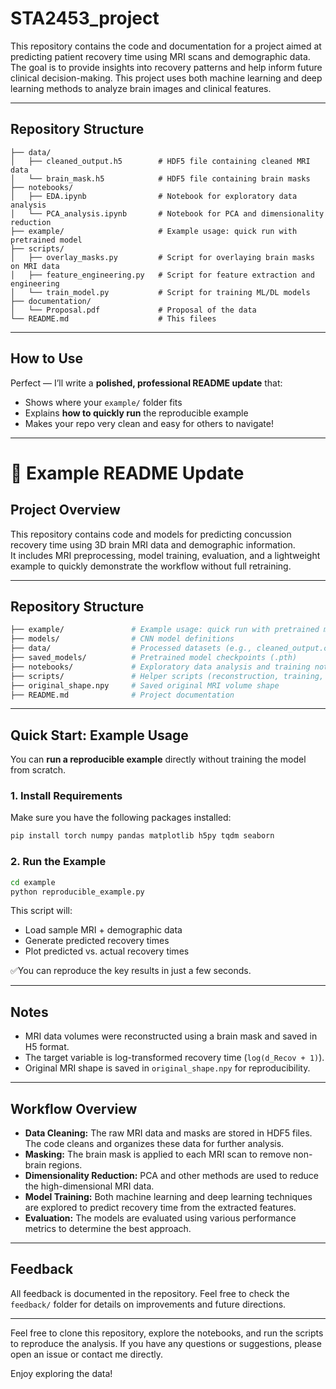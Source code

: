 # STA2453_project


This repository contains the code and documentation for a project aimed at predicting patient recovery time using MRI scans and demographic data. The goal is to provide insights into recovery patterns and help inform future clinical decision-making. This project uses both machine learning and deep learning methods to analyze brain images and clinical features.

---

## Repository Structure

```
├── data/
│   ├── cleaned_output.h5        # HDF5 file containing cleaned MRI data
│   └── brain_mask.h5            # HDF5 file containing brain masks
├── notebooks/
│   ├── EDA.ipynb                # Notebook for exploratory data analysis
│   └── PCA_analysis.ipynb       # Notebook for PCA and dimensionality reduction
├── example/                     # Example usage: quick run with pretrained model
├── scripts/
│   ├── overlay_masks.py         # Script for overlaying brain masks on MRI data
│   ├── feature_engineering.py   # Script for feature extraction and engineering
│   └── train_model.py           # Script for training ML/DL models
├── documentation/
│   └── Proposal.pdf             # Proposal of the data
└── README.md                    # This filees
```

---

## How to Use

Perfect — I’ll write a **polished, professional README update** that:

- Shows where your `example/` folder fits
- Explains **how to quickly run** the reproducible example
- Makes your repo very clean and easy for others to navigate!

---

# 📄 Example README Update

## Project Overview
This repository contains code and models for predicting concussion recovery time using 3D brain MRI data and demographic information.  
It includes MRI preprocessing, model training, evaluation, and a lightweight example to quickly demonstrate the workflow without full retraining.

---

## Repository Structure

```bash
├── example/               # Example usage: quick run with pretrained model
├── models/                # CNN model definitions
├── data/                  # Processed datasets (e.g., cleaned_output.csv, brain mask, H5 file)
├── saved_models/          # Pretrained model checkpoints (.pth)
├── notebooks/             # Exploratory data analysis and training notebooks
├── scripts/               # Helper scripts (reconstruction, training, evaluation)
├── original_shape.npy     # Saved original MRI volume shape
├── README.md              # Project documentation
```

---

## Quick Start: Example Usage

You can **run a reproducible example** directly without training the model from scratch.

### 1. Install Requirements

Make sure you have the following packages installed:
```bash
pip install torch numpy pandas matplotlib h5py tqdm seaborn
```

### 2. Run the Example

```bash
cd example
python reproducible_example.py
```

This script will:
- Load sample MRI + demographic data
- Generate predicted recovery times
- Plot predicted vs. actual recovery times

✅You can reproduce the key results in just a few seconds.

---


## Notes
- MRI data volumes were reconstructed using a brain mask and saved in H5 format.
- The target variable is log-transformed recovery time (`log(d_Recov + 1)`).
- Original MRI shape is saved in `original_shape.npy` for reproducibility.

---

## Workflow Overview

- **Data Cleaning:** The raw MRI data and masks are stored in HDF5 files. The code cleans and organizes these data for further analysis.
- **Masking:** The brain mask is applied to each MRI scan to remove non-brain regions.
- **Dimensionality Reduction:** PCA and other methods are used to reduce the high-dimensional MRI data.
- **Model Training:** Both machine learning and deep learning techniques are explored to predict recovery time from the extracted features.
- **Evaluation:** The models are evaluated using various performance metrics to determine the best approach.

---

## Feedback

All feedback is documented in the repository. Feel free to check the `feedback/` folder for details on improvements and future directions.

---

Feel free to clone this repository, explore the notebooks, and run the scripts to reproduce the analysis. If you have any questions or suggestions, please open an issue or contact me directly.

Enjoy exploring the data!
